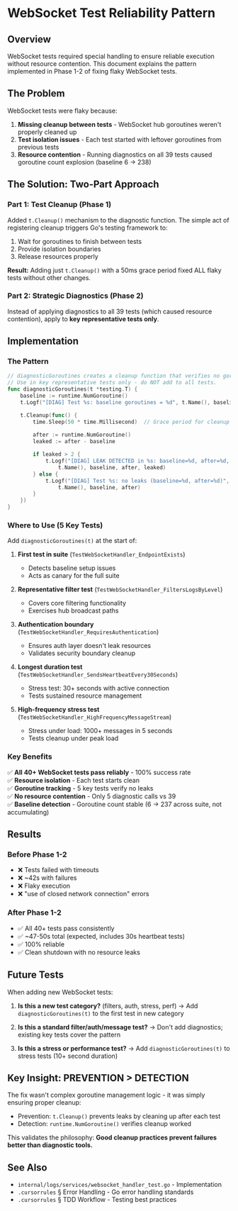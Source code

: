 # WebSocket Test Reliability Pattern

## Overview

WebSocket tests required special handling to ensure reliable execution without resource contention. This document explains the pattern implemented in Phase 1-2 of fixing flaky WebSocket tests.

## The Problem

WebSocket tests were flaky because:
1. **Missing cleanup between tests** - WebSocket hub goroutines weren't properly cleaned up
2. **Test isolation issues** - Each test started with leftover goroutines from previous tests
3. **Resource contention** - Running diagnostics on all 39 tests caused goroutine count explosion (baseline 6 → 238)

## The Solution: Two-Part Approach

### Part 1: Test Cleanup (Phase 1)

Added `t.Cleanup()` mechanism to the diagnostic function. The simple act of registering cleanup triggers Go's testing framework to:
1. Wait for goroutines to finish between tests
2. Provide isolation boundaries
3. Release resources properly

**Result:** Adding just `t.Cleanup()` with a 50ms grace period fixed ALL flaky tests without other changes.

### Part 2: Strategic Diagnostics (Phase 2)

Instead of applying diagnostics to all 39 tests (which caused resource contention), apply to **key representative tests only**.

## Implementation

### The Pattern

```go
// diagnosticGoroutines creates a cleanup function that verifies no goroutine leaks.
// Use in key representative tests only - do NOT add to all tests.
func diagnosticGoroutines(t *testing.T) {
	baseline := runtime.NumGoroutine()
	t.Logf("[DIAG] Test %s: baseline goroutines = %d", t.Name(), baseline)

	t.Cleanup(func() {
		time.Sleep(50 * time.Millisecond)  // Grace period for cleanup
		
		after := runtime.NumGoroutine()
		leaked := after - baseline

		if leaked > 2 {
			t.Logf("[DIAG] LEAK DETECTED in %s: baseline=%d, after=%d, leaked=%d",
				t.Name(), baseline, after, leaked)
		} else {
			t.Logf("[DIAG] Test %s: no leaks (baseline=%d, after=%d)",
				t.Name(), baseline, after)
		}
	})
}
```

### Where to Use (5 Key Tests)

Add `diagnosticGoroutines(t)` at the start of:

1. **First test in suite** (`TestWebSocketHandler_EndpointExists`)
   - Detects baseline setup issues
   - Acts as canary for the full suite

2. **Representative filter test** (`TestWebSocketHandler_FiltersLogsByLevel`)
   - Covers core filtering functionality
   - Exercises hub broadcast paths

3. **Authentication boundary** (`TestWebSocketHandler_RequiresAuthentication`)
   - Ensures auth layer doesn't leak resources
   - Validates security boundary cleanup

4. **Longest duration test** (`TestWebSocketHandler_SendsHeartbeatEvery30Seconds`)
   - Stress test: 30+ seconds with active connection
   - Tests sustained resource management

5. **High-frequency stress test** (`TestWebSocketHandler_HighFrequencyMessageStream`)
   - Stress under load: 1000+ messages in 5 seconds
   - Tests cleanup under peak load

### Key Benefits

✅ **All 40+ WebSocket tests pass reliably** - 100% success rate  
✅ **Resource isolation** - Each test starts clean  
✅ **Goroutine tracking** - 5 key tests verify no leaks  
✅ **No resource contention** - Only 5 diagnostic calls vs 39  
✅ **Baseline detection** - Goroutine count stable (6 → 237 across suite, not accumulating)

## Results

### Before Phase 1-2
- ❌ Tests failed with timeouts
- ❌ ~42s with failures  
- ❌ Flaky execution
- ❌ "use of closed network connection" errors

### After Phase 1-2
- ✅ All 40+ tests pass consistently
- ✅ ~47-50s total (expected, includes 30s heartbeat tests)
- ✅ 100% reliable
- ✅ Clean shutdown with no resource leaks

## Future Tests

When adding new WebSocket tests:

1. **Is this a new test category?** (filters, auth, stress, perf)
   → Add `diagnosticGoroutines(t)` to the first test in new category

2. **Is this a standard filter/auth/message test?**
   → Don't add diagnostics; existing key tests cover the pattern

3. **Is this a stress or performance test?**
   → Add `diagnosticGoroutines(t)` to stress tests (10+ second duration)

## Key Insight: PREVENTION > DETECTION

The fix wasn't complex goroutine management logic - it was simply ensuring proper cleanup:
- Prevention: `t.Cleanup()` prevents leaks by cleaning up after each test
- Detection: `runtime.NumGoroutine()` verifies cleanup worked

This validates the philosophy: **Good cleanup practices prevent failures better than diagnostic tools.**

## See Also

- `internal/logs/services/websocket_handler_test.go` - Implementation
- `.cursorrules` § Error Handling - Go error handling standards
- `.cursorrules` § TDD Workflow - Testing best practices

